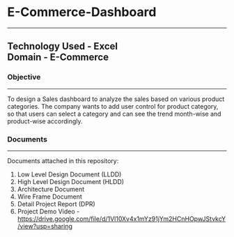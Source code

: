 # E-Commerce-Dashboard

------------------------------------------------------------------------------------------
**Technology Used - Excel<br>
Domain - E-Commerce**<br>
-------------------------------------------------------------------------------------------
### Objective<br>
-------------------------------------------------------------------------------------------
To design a Sales dashboard to analyze the sales based on various product categories. The company wants to add user control for product category, so that users can select a category and can see the trend month-wise and product-wise accordingly. <br>
### Documents <br>
--------------------------------------------------------------------------------------------
Documents attached in this repository:<br>
1. Low Level Design Document (LLDD)
2. High Level Design Document (HLDD)
3. Architecture Document
4. Wire Frame Document
5. Detail Project Report (DPR)
6. Project Demo Video - https://drive.google.com/file/d/1Vl10Xv4x1mYz91jYm2HCnHOpwJStvkcY/view?usp=sharing



